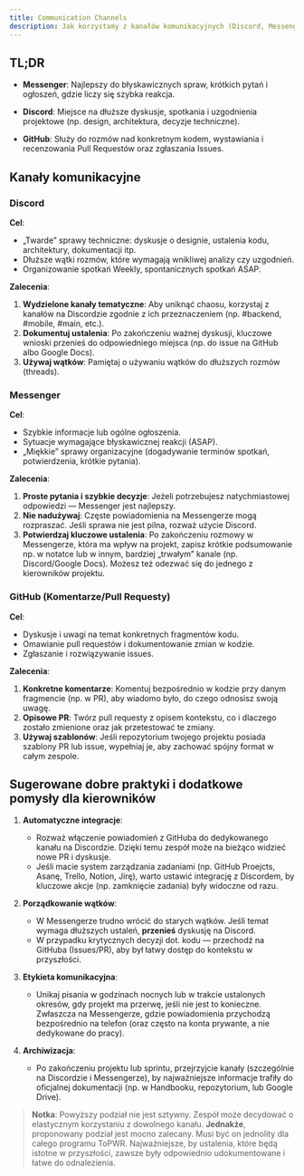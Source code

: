 ```yaml
---
title: Communication Channels
description: Jak korzystamy z kanałów komunikacyjnych (Discord, Messenger, GitHub)
---
```


## TL;DR

- **Messenger**: Najlepszy do błyskawicznych spraw, krótkich pytań i ogłoszeń, gdzie liczy się szybka reakcja.

- **Discord**: Miejsce na dłuższe dyskusje, spotkania i uzgodnienia projektowe (np. design, architektura, decyzje techniczne).

- **GitHub**: Służy do rozmów nad konkretnym kodem, wystawiania i recenzowania Pull Requestów oraz zgłaszania Issues.

## Kanały komunikacyjne

### Discord

**Cel**:

- „Twarde” sprawy techniczne: dyskusje o designie, ustalenia kodu, architektury, dokumentacji itp.
- Dłuższe wątki rozmów, które wymagają wnikliwej analizy czy uzgodnień.
- Organizowanie spotkań Weekly, spontanicznych spotkań ASAP.

**Zalecenia**:

1. **Wydzielone kanały tematyczne**: Aby uniknąć chaosu, korzystaj z kanałów na Discordzie zgodnie z ich przeznaczeniem (np. #backend, #mobile, #main, etc.).
2. **Dokumentuj ustalenia**: Po zakończeniu ważnej dyskusji, kluczowe wnioski przenieś do odpowiedniego miejsca (np. do issue na GitHub albo Google Docs).
3. **Używaj wątków**: Pamiętaj o używaniu wątków do dłuższych rozmów (threads).

### Messenger

**Cel**:

- Szybkie informacje lub ogólne ogłoszenia.
- Sytuacje wymagające błyskawicznej reakcji (ASAP).
- „Miękkie” sprawy organizacyjne (dogadywanie terminów spotkań, potwierdzenia, krótkie pytania).

**Zalecenia**:

1. **Proste pytania i szybkie decyzje**: Jeżeli potrzebujesz natychmiastowej odpowiedzi — Messenger jest najlepszy.
2. **Nie nadużywaj**: Częste powiadomienia na Messengerze mogą rozpraszać. Jeśli sprawa nie jest pilna, rozważ użycie Discord.
3. **Potwierdzaj kluczowe ustalenia**: Po zakończeniu rozmowy w Messengerze, która ma wpływ na projekt, zapisz krótkie podsumowanie np. w notatce lub w innym, bardziej „trwałym” kanale (np. Discord/Google Docs). Możesz też odezwać się do jednego z kierowników projektu.

### GitHub (Komentarze/Pull Requesty)

**Cel**:

- Dyskusje i uwagi na temat konkretnych fragmentów kodu.
- Omawianie pull requestów i dokumentowanie zmian w kodzie.
- Zgłaszanie i rozwiązywanie issues.

**Zalecenia**:

1. **Konkretne komentarze**: Komentuj bezpośrednio w kodzie przy danym fragmencie (np. w PR), aby wiadomo było, do czego odnosisz swoją uwagę.
2. **Opisowe PR**: Twórz pull requesty z opisem kontekstu, co i dlaczego zostało zmienione oraz jak przetestować te zmiany.
3. **Używaj szablonów**: Jeśli repozytorium twojego projektu posiada szablony PR lub issue, wypełniaj je, aby zachować spójny format w całym zespole.

## Sugerowane dobre praktyki i dodatkowe pomysły dla kierowników

1. **Automatyczne integracje**:

   - Rozważ włączenie powiadomień z GitHuba do dedykowanego kanału na Discordzie. Dzięki temu zespół może na bieżąco widzieć nowe PR i dyskusje.
   - Jeśli macie system zarządzania zadaniami (np. GitHub Proejcts, Asanę, Trello, Notion, Jirę), warto ustawić integrację z Discordem, by kluczowe akcje (np. zamknięcie zadania) były widoczne od razu.

2. **Porządkowanie wątków**:

   - W Messengerze trudno wrócić do starych wątków. Jeśli temat wymaga dłuższych ustaleń, **przenieś** dyskusję na Discord.
   - W przypadku krytycznych decyzji dot. kodu — przechodź na GitHuba (Issues/PR), aby był łatwy dostęp do kontekstu w przyszłości.

3. **Etykieta komunikacyjna**:

   - Unikaj pisania w godzinach nocnych lub w trakcie ustalonych okresów, gdy projekt ma przerwę, jeśli nie jest to konieczne. Zwłaszcza na Messengerze, gdzie powiadomienia przychodzą bezpośrednio na telefon (oraz często na konta prywante, a nie dedykowane do pracy).

4. **Archiwizacja**:
   - Po zakończeniu projektu lub sprintu, przejrzyjcie kanały (szczególnie na Discordzie i Messengerze), by najważniejsze informacje trafiły do oficjalnej dokumentacji (np. w Handbooku, repozytorium, lub Google Drive).

> **Notka**: Powyższy podział nie jest sztywny. Zespół może decydować o elastycznym korzystaniu z dowolnego kanału. **Jednakże**, proponowany podział jest mocno zalecany. Musi być on jednolity dla całego programu ToPWR. Najważniejsze, by ustalenia, które będą istotne w przyszłości, zawsze były odpowiednio udokumentowane i łatwe do odnalezienia.
